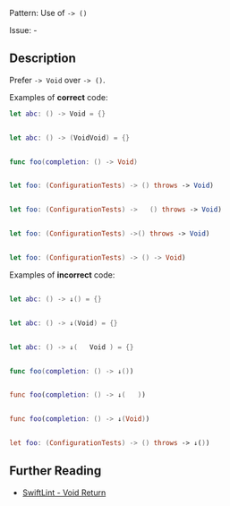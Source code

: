 Pattern: Use of `-> ()`

Issue: -

## Description

Prefer `-> Void` over `-> ()`.

Examples of **correct** code:
```swift
let abc: () -> Void = {}


let abc: () -> (VoidVoid) = {}


func foo(completion: () -> Void)


let foo: (ConfigurationTests) -> () throws -> Void)


let foo: (ConfigurationTests) ->   () throws -> Void)


let foo: (ConfigurationTests) ->() throws -> Void)


let foo: (ConfigurationTests) -> () -> Void)

```
Examples of **incorrect** code:
```swift

let abc: () -> ↓() = {}


let abc: () -> ↓(Void) = {}


let abc: () -> ↓(   Void ) = {}


func foo(completion: () -> ↓())


func foo(completion: () -> ↓(   ))


func foo(completion: () -> ↓(Void))


let foo: (ConfigurationTests) -> () throws -> ↓())

```

## Further Reading

* [SwiftLint - Void Return](https://realm.github.io/SwiftLint/void_return.html)